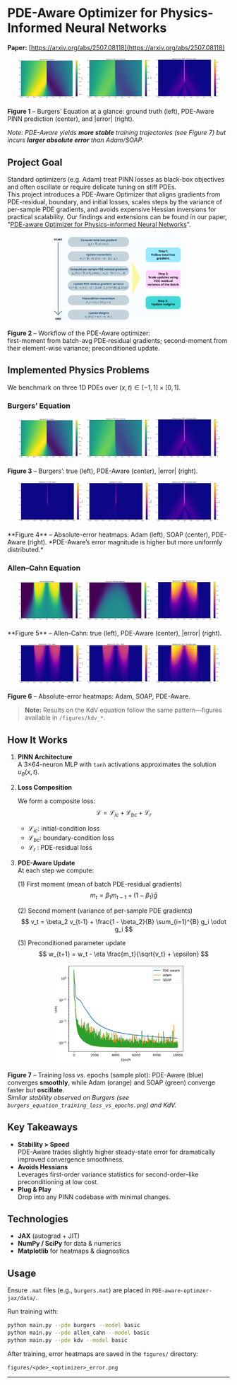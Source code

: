 # PDE-Aware Optimizer for Physics-Informed Neural Networks

**Paper:** [https://arxiv.org/abs/2507.08118](https://arxiv.org/abs/2507.08118)

<p align="center">
  <img src="figures/burgers_equation_ground_truth.png" width="30%" alt="Burgers’ True Solution"/>
  <img src="figures/burgers_equation_pde_aware_prediction.png" width="30%" alt="Burgers’ PDE-Aware Solution"/>
  <img src="figures/burgers_equation_pde_aware_error_heatmap.png" width="30%" alt="Burgers’ PDE-Aware Error Heatmap"/>
</p>

**Figure 1** – Burgers’ Equation at a glance: ground truth (left), PDE-Aware PINN prediction (center), and |error| (right).

*Note: PDE-Aware yields **more stable** training trajectories (see Figure 7) but incurs **larger absolute error** than Adam/SOAP.*

## Project Goal

Standard optimizers (e.g. Adam) treat PINN losses as black-box objectives and often oscillate or require delicate tuning on stiff PDEs.  
This project introduces a PDE-Aware Optimizer that aligns gradients from PDE-residual, boundary, and initial losses, scales steps by the variance of per-sample PDE gradients, and avoids expensive Hessian inversions for practical scalability. Our findings and extensions can be found in our paper, "[PDE-aware Optimizer for Physics-informed Neural Networks](https://arxiv.org/abs/2507.08118)".  

<p align="center">
  <img src="figures/pde_aware_optimizer_workflow.png" width="60%" alt="PDE-Aware Optimizer Workflow"/>
</p>

**Figure 2** – Workflow of the PDE-Aware optimizer:  
first-moment from batch-avg PDE‐residual gradients; second-moment from their element-wise variance; preconditioned update.

## Implemented Physics Problems

We benchmark on three 1D PDEs over $(x,t) \in [-1,1] \times [0,1]$.

### Burgers’ Equation

<p align="center">
  <img src="figures/burgers_equation_ground_truth.png" width="30%" alt="Burgers True"/>
  <img src="figures/burgers_equation_pde_aware_prediction.png" width="30%" alt="Burgers PDE-Aware"/>
  <img src="figures/burgers_equation_pde_aware_error_heatmap.png" width="30%" alt="Burgers PDE-Aware Error"/>
</p>

**Figure 3** – Burgers’: true (left), PDE-Aware (center), |error| (right).

<p align="center">
  <img src="figures/burgers_equation_adam_error_heatmap.png" width="30%" alt="Burgers Adam Error"/>
  <img src="figures/burgers_equation_soap_error_heatmap.png" width="30%" alt="Burgers SOAP Error"/>
  <img src="figures/burgers_equation_pde_aware_error_heatmap.png" width="30%" alt="Burgers PDE-Aware Error"/>
</p>
**Figure 4** – Absolute-error heatmaps: Adam (left), SOAP (center), PDE-Aware (right).  
*PDE-Aware’s error magnitude is higher but more uniformly distributed.*

### Allen–Cahn Equation

<p align="center">
  <img src="figures/allen_cahn_equation_ground_truth.png" width="30%" alt="Allen–Cahn True"/>
  <img src="figures/allen_cahn_equation_pde_aware_prediction.png" width="30%" alt="Allen–Cahn PDE-Aware"/>
  <img src="figures/allen_cahn_equation_pde_aware_error_heatmap.png" width="30%" alt="Allen–Cahn PDE-Aware Error"/>
</p>
**Figure 5** – Allen–Cahn: true (left), PDE-Aware (center), |error| (right).

<p align="center">
  <img src="figures/allen_cahn_equation_adam_error_heatmap.png" width="30%" alt="Allen–Cahn Adam Error"/>
  <img src="figures/allen_cahn_equation_soap_error_heatmap.png" width="30%" alt="Allen–Cahn SOAP Error"/>
  <img src="figures/allen_cahn_equation_pde_aware_error_heatmap.png" width="30%" alt="Allen–Cahn PDE-Aware Error"/>
</p>

**Figure 6** – Absolute-error heatmaps: Adam, SOAP, PDE-Aware.

> **Note:** Results on the KdV equation follow the same pattern—figures available in `/figures/kdv_*`.

## How It Works

1. **PINN Architecture**  
   A 3×64-neuron MLP with `tanh` activations approximates the solution $u_\theta(x, t)$.
2. **Loss Composition**

   We form a composite loss:
   $$
   \mathcal{L} = \mathcal{L}_{ic} + \mathcal{L}_{bc} + \mathcal{L}_{r}
   $$
    - $\mathcal{L}_{ic}$: initial-condition loss
    - $\mathcal{L}_{bc}$: boundary-condition loss
    - $\mathcal{L}_{r}$ : PDE-residual loss
3. **PDE-Aware Update**  
At each step we compute:
    
     (1) First moment (mean of batch PDE-residual gradients)
    $$
    m_t = \beta_1 m_{t-1} + (1 - \beta_1) \bar{g}
    $$

     (2) Second moment (variance of per-sample PDE gradients)
    $$
    v_t = \beta_2 v_{t-1} + \frac{1 - \beta_2}{B} \sum_{i=1}^{B} g_i \odot g_i
    $$

     (3) Preconditioned parameter update
    $$
    w_{t+1} = w_t - \eta \frac{m_t}{\sqrt{v_t} + \epsilon}
    $$

<p align="center">
  <img src="figures/training_loss_vs_epochs.png" width="60%" alt="Training Curves"/>
</p>

**Figure 7** – Training loss vs. epochs (sample plot): PDE-Aware (blue) converges **smoothly**, while Adam (orange) and SOAP (green) converge faster but **oscillate**.  
*Similar stability observed on Burgers (see `burgers_equation_training_loss_vs_epochs.png`) and KdV.*

## Key Takeaways

- **Stability > Speed**  
  PDE-Aware trades slightly higher steady-state error for dramatically improved convergence smoothness.  
- **Avoids Hessians**  
  Leverages first-order variance statistics for second-order–like preconditioning at low cost.  
- **Plug & Play**  
  Drop into any PINN codebase with minimal changes.

## Technologies

- **JAX** (autograd + JIT)  
- **NumPy / SciPy** for data & numerics  
- **Matplotlib** for heatmaps & diagnostics  

## Usage

Ensure `.mat` files (e.g., `burgers.mat`) are placed in `PDE-aware-optimzer-jax/data/`.

Run training with:

```bash
python main.py --pde burgers --model basic
python main.py --pde allen_cahn --model basic
python main.py --pde kdv --model basic
```

After training, error heatmaps are saved in the `figures/` directory:

```
figures/<pde>_<optimizer>_error.png
```
---